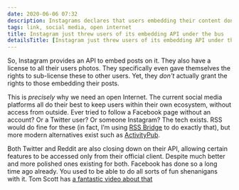```yaml
---
date: 2020-06-06 07:32
description: Instagrams declares that users embedding their content don't have the license to embed other people's content
tags: link, social media, open internet
title: Instagram just threw users of its embedding API under the bus
detailsTitle: [Instagram just threw users of its embedding API under the bus ](https://arstechnica.com/tech-policy/2020/06/instagram-just-threw-users-of-its-embedding-api-under-the-bus/)
---
```


So, Instagram provides an API to embed posts on it. They also have a license to all their users photos. They specifically even gave themselves the rights to sub-license these to other users. Yet, they *don't* actually grant the rights to those embedding their posts.

This is *precisely* why we need an open Internet. The current social media platforms all do their best to keep users within their own ecosystem, without access from outside. Ever tried to follow a Facebook page without an account? Or a Twitter user? Or someone Instagram? The tech exists. RSS would do fine for these (in fact, I’m using [RSS Bridge](https://github.com/RSS-Bridge/rss-bridge) to do exactly that), but more modern alternatives exist such as [ActivityPub](https://en.wikipedia.org/wiki/ActivityPub).

Both Twitter and Reddit are also closing down on their API, allowing certain features to be accessed only from their official client. Despite much better and more polished ones existing for both. Facebook has done so a long time ago already. You used to be able to do all sorts of fun shenanigans with it. Tom Scott has [a fantastic video about that](https://www.youtube.com/watch?v=BxV14h0kFs0)